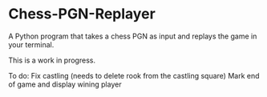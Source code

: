 # Chess-PGN-Replayer
A Python program that takes a chess PGN as input and replays the game in your terminal.

This is a work in progress.

To do:
Fix castling (needs to delete rook from the castling square)
Mark end of game and display wining player
